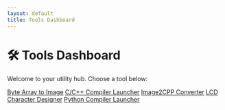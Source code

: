 ```yaml
---
layout: default
title: Tools Dashboard
---
```


<link rel="stylesheet" href="/tools/tools.scss">

# 🛠 Tools Dashboard

Welcome to your utility hub. Choose a tool below:

<div class="tool-buttons">
  <a href="/byte2image/" class="tools-button">Byte Array to Image</a>
  <a href="/C/C++_COMPILER/" class="tools-button">C/C++ Compiler Launcher</a>
  <a href="/image2cpp/" class="tools-button">Image2CPP Converter</a>
  <a href="/lcdchar/" class="tools-button">LCD Character Designer</a>
  <a href="/PYTHON_COMPILER/" class="tools-button">Python Compiler Launcher</a>
</div>
